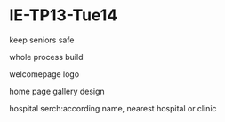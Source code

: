# IE-TP13-Tue14
keep seniors safe 

whole process build 

welcomepage logo 

home page gallery design

hospital serch:according name, nearest hospital or clinic
